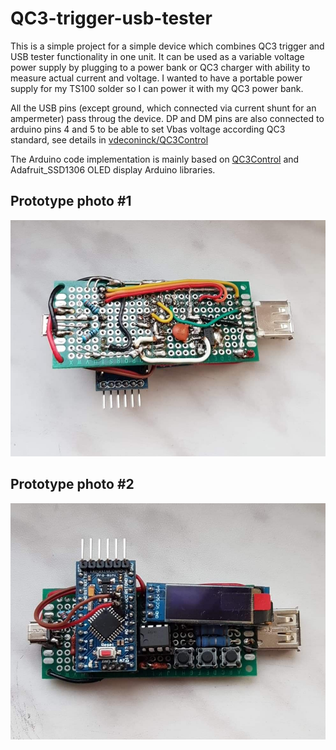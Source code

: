 # QC3-trigger-usb-tester

  This is a simple project for a simple device which combines QC3 trigger and USB tester functionality in one unit.
It can be used as a variable voltage power supply by plugging to a power bank or QC3 charger with ability to measure actual current and voltage.
I wanted to have a portable power supply for my TS100 solder so I can power it with my QC3 power bank.

All the USB pins (except ground, which connected via current shunt for an ampermeter) pass throug the device.
DP and DM pins are also connected to arduino pins 4 and 5 to be able to set Vbas voltage according QC3 standard, see details in  [vdeconinck/QC3Control](https://github.com/vdeconinck/QC3Control)

The Arduino code implementation is mainly based on [QC3Control](https://github.com/vdeconinck/QC3Control) and Adafruit_SSD1306 OLED display Arduino libraries.

## Prototype photo #1
![Prototype photo #1:](https://github.com/ankapPost/QC3-trigger-usb-tester/blob/master/pics/20200508_003818.jpg)

## Prototype photo #2
![Prototype photo #2:](https://github.com/ankapPost/QC3-trigger-usb-tester/blob/master/pics/20200508_003848.jpg)

